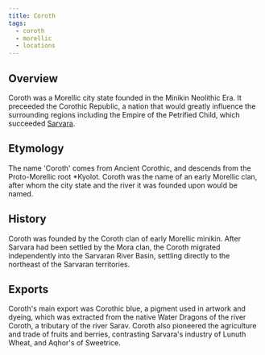 ```yaml
---
title: Coroth
tags:
  - coroth
  - morellic
  - locations
---
```

## Overview
Coroth was a Morellic city state founded in the Minikin Neolithic Era. It preceeded the Corothic Republic, a nation that would greatly influence the surrounding regions including the Empire of the Petrified Child, which succeeded [Sarvara](lore/2nd-realm/sarvara.md).
## Etymology
The name 'Coroth' comes from Ancient Corothic, and descends from the Proto-Morellic root \*Kyolot. Coroth was the name of an early Morellic clan, after whom the city state and the river it was founded upon would be named.
## History
Coroth was founded by the Coroth clan of early Morellic minikin. After Sarvara had been settled by the Mora clan, the Coroth migrated independently into the Sarvaran River Basin, settling directly to the northeast of the Sarvaran territories.
## Exports
Coroth's main export was Corothic blue, a pigment used in artwork and dyeing, which was extracted from the native Water Dragons of the river Coroth, a tributary of the river Sarav. Coroth also pioneered the agriculture and trade of fruits and berries, contrasting Sarvara's industry of Lunuth Wheat, and Aqhor's of Sweetrice.
